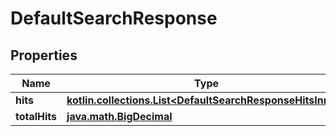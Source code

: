 
# DefaultSearchResponse

## Properties
| Name | Type | Description | Notes |
| ------------ | ------------- | ------------- | ------------- |
| **hits** | [**kotlin.collections.List&lt;DefaultSearchResponseHitsInner&gt;**](DefaultSearchResponseHitsInner.md) |  |  [optional] |
| **totalHits** | [**java.math.BigDecimal**](java.math.BigDecimal.md) |  |  [optional] |



